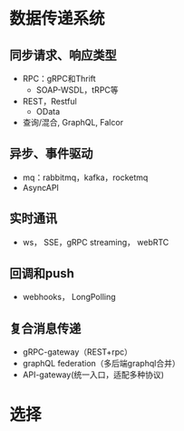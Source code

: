 # 数据传递系统
## 同步请求、响应类型
- RPC：gRPC和Thrift
	- SOAP-WSDL，tRPC等
- REST，Restful
	- OData
- 查询/混合, GraphQL, Falcor

## 异步、事件驱动
- mq：rabbitmq，kafka，rocketmq
- AsyncAPI
## 实时通讯
- ws， SSE，gRPC streaming， webRTC

## 回调和push
- webhooks， LongPolling
## 复合消息传递
- gRPC-gateway（REST+rpc）
- graphQL federation（多后端graphql合并）
- API-gateway(统一入口，适配多种协议)
# 选择
